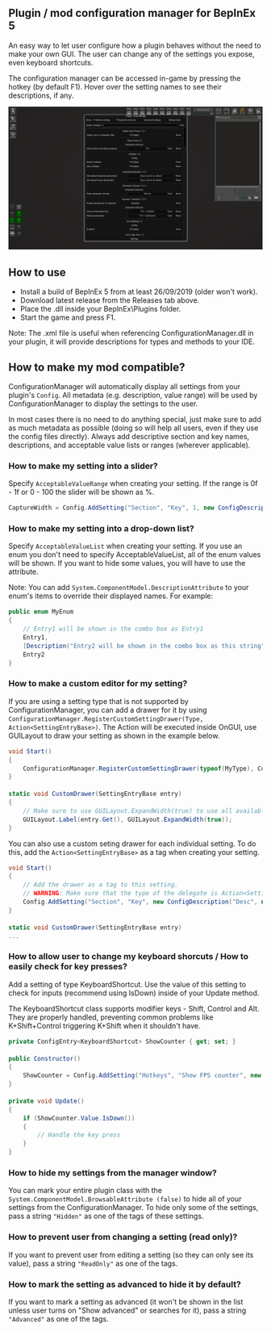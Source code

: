 ## Plugin / mod configuration manager for BepInEx 5
An easy way to let user configure how a plugin behaves without the need to make your own GUI. The user can change any of the settings you expose, even keyboard shortcuts.

The configuration manager can be accessed in-game by pressing the hotkey (by default F1). Hover over the setting names to see their descriptions, if any.

![Configuration manager](Screenshot.PNG)

## How to use
- Install a build of BepInEx 5 from at least 26/09/2019 (older won't work).
- Download latest release from the Releases tab above.
- Place the .dll inside your BepInEx\Plugins folder.
- Start the game and press F1.

Note: The .xml file is useful when referencing ConfigurationManager.dll in your plugin, it will provide descriptions for types and methods to your IDE.

## How to make my mod compatible?
ConfigurationManager will automatically display all settings from your plugin's `Config`. All metadata (e.g. description, value range) will be used by ConfigurationManager to display the settings to the user.

In most cases there is no need to do anything special, just make sure to add as much metadata as possible (doing so will help all users, even if they use the config files directly). Always add descriptive section and key names, descriptions, and acceptable value lists or ranges (wherever applicable).

### How to make my setting into a slider?
Specify `AcceptableValueRange` when creating your setting. If the range is 0f - 1f or 0 - 100 the slider will be shown as %.
```c#
CaptureWidth = Config.AddSetting("Section", "Key", 1, new ConfigDescription("Description", new AcceptableValueRange<int>(0, 100)));
```

### How to make my setting into a drop-down list?
Specify `AcceptableValueList` when creating your setting. If you use an enum you don't need to specify AcceptableValueList, all of the enum values will be shown. If you want to hide some values, you will have to use the attribute.

Note: You can add `System.ComponentModel.DescriptionAttribute` to your enum's items to override their displayed names. For example:
```c#
public enum MyEnum
{
    // Entry1 will be shown in the combo box as Entry1
    Entry1,
    [Description("Entry2 will be shown in the combo box as this string")]
    Entry2
}
```

### How to make a custom editor for my setting?
If you are using a setting type that is not supported by ConfigurationManager, you can add a drawer for it by using `ConfigurationManager.RegisterCustomSettingDrawer(Type, Action<SettingEntryBase>)`. The Action will be executed inside OnGUI, use GUILayout to draw your setting as shown in the example below.
```c#
void Start()
{
    ConfigurationManager.RegisterCustomSettingDrawer(typeof(MyType), CustomDrawer);
}

static void CustomDrawer(SettingEntryBase entry)
{
    // Make sure to use GUILayout.ExpandWidth(true) to use all available space
    GUILayout.Label(entry.Get(), GUILayout.ExpandWidth(true));
}
```

You can also use a custom seting drawer for each individual setting. To do this, add the `Action<SettingEntryBase>` as a tag when creating your setting.
```c#
void Start()
{
    // Add the drawer as a tag to this setting. 
    // WARNING: Make sure that the type of the delegate is Action<SettingEntryBase> or it might not work!
    Config.AddSetting("Section", "Key", new ConfigDescription("Desc", null, new Action<SettingEntryBase>(CustomDrawer)));
}

static void CustomDrawer(SettingEntryBase entry)
...
```

### How to allow user to change my keyboard shorcuts / How to easily check for key presses?
Add a setting of type KeyboardShortcut. Use the value of this setting to check for inputs (recommend using IsDown) inside of your Update method.

The KeyboardShortcut class supports modifier keys - Shift, Control and Alt. They are properly handled, preventing common problems like K+Shift+Control triggering K+Shift when it shouldn't have.
```c#
private ConfigEntry<KeyboardShortcut> ShowCounter { get; set; }

public Constructor()
{
    ShowCounter = Config.AddSetting("Hotkeys", "Show FPS counter", new KeyboardShortcut(KeyCode.U, KeyCode.LeftShift));
}

private void Update()
{
    if (ShowCounter.Value.IsDown())
    {
        // Handle the key press
    }
}
```

### How to hide my settings from the manager window?
You can mark your entire plugin class with the `System.ComponentModel.BrowsableAttribute (false)` to hide all of your settings from the ConfigurationManager. To hide only some of the settings, pass a string `"Hidden"` as one of the tags of these settings.

### How to prevent user from changing a setting (read only)?
If you want to prevent user from editing a setting (so they can only see its value), pass a string `"ReadOnly"` as one of the tags.

### How to mark the setting as advanced to hide it by default?
If you want to mark a setting as advanced (it won't be shown in the list unless user turns on "Show advanced" or searches for it), pass a string `"Advanced"` as one of the tags.
